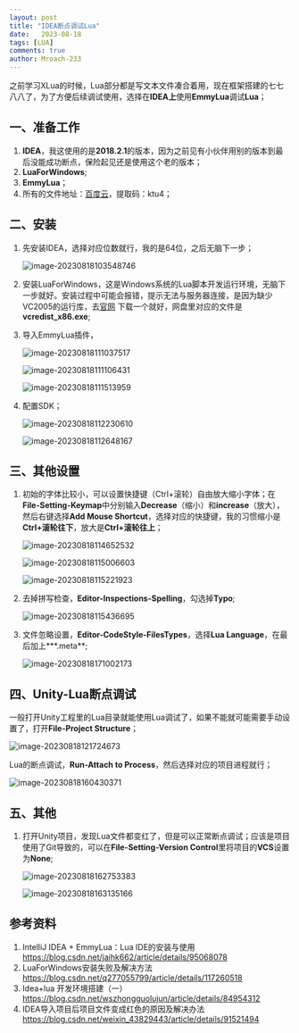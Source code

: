 ```yaml
---
layout: post
title: "IDEA断点调试Lua"
date:   2023-08-18
tags: [LUA]
comments: true
author: Mroach-233
---
```


之前学习XLua的时候，Lua部分都是写文本文件凑合着用，现在框架搭建的七七八八了，为了方便后续调试使用，选择在**IDEA上**使用**EmmyLua**调试**Lua**；

<!-- more -->

## 一、准备工作

1. **IDEA**，我这使用的是**2018.2.1**的版本，因为之前见有小伙伴用别的版本到最后没能成功断点，保险起见还是使用这个老的版本；
2. **LuaForWindows**;
3. **EmmyLua**；
4. 所有的文件地址：[百度云](https://pan.baidu.com/s/1q-MISF0srM6VOw__9URfhQ)，提取码：ktu4；

## 二、安装

1. 先安装IDEA，选择对应位数就行，我的是64位，之后无脑下一步；

   ![image-20230818103548746](https://raw.githubusercontent.com/Mroach-233/Mroach-233.github.io/master/images/image-20230818103548746.png)

2. 安装LuaForWindows，这是Windows系统的Lua脚本开发运行环境，无脑下一步就好。安装过程中可能会报错，提示无法与服务器连接，是因为缺少VC2005的运行库，去[官网](https://www.microsoft.com/zh-cn/download/confirmation.aspx?id=26347) 下载一个就好，网盘里对应的文件是**vcredist_x86.exe**;

3. 导入EmmyLua插件，

   ![image-20230818111037517](https://raw.githubusercontent.com/Mroach-233/Mroach-233.github.io/master/images/image-20230818111037517.png)

   ![image-20230818111106431](https://raw.githubusercontent.com/Mroach-233/Mroach-233.github.io/master/images/image-20230818111106431.png)

   ![image-20230818111513959](https://raw.githubusercontent.com/Mroach-233/Mroach-233.github.io/master/images/image-20230818111513959.png)

4. 配置SDK；

   ![image-20230818112230610](https://raw.githubusercontent.com/Mroach-233/Mroach-233.github.io/master/images/image-20230818112230610.png)

   ![image-20230818112648167](https://raw.githubusercontent.com/Mroach-233/Mroach-233.github.io/master/images/image-20230818112648167.png)

## 三、其他设置

1. 初始的字体比较小，可以设置快捷键（Ctrl+滚轮）自由放大缩小字体；在**File-Setting-Keymap**中分别输入**Decrease**（缩小）和**increase**（放大），然后右键选择**Add Mouse Shortcut**，选择对应的快捷键，我的习惯缩小是**Ctrl+滚轮往下**，放大是**Ctrl+滚轮往上**；

   ![image-20230818114652532](https://raw.githubusercontent.com/Mroach-233/Mroach-233.github.io/master/images/image-20230818114652532.png)

   ![image-20230818115006603](https://raw.githubusercontent.com/Mroach-233/Mroach-233.github.io/master/images/image-20230818115006603.png)

   ![image-20230818115221923](https://raw.githubusercontent.com/Mroach-233/Mroach-233.github.io/master/images/image-20230818115221923.png)

2. 去掉拼写检查，**Editor-Inspections-Spelling**，勾选掉**Typo**;

   ![image-20230818115436695](https://raw.githubusercontent.com/Mroach-233/Mroach-233.github.io/master/images/image-20230818115436695.png)

3. 文件忽略设置，**Editor-CodeStyle-FilesTypes**，选择**Lua Language**，在最后加上***.meta**;

   ![image-20230818171002173](https://raw.githubusercontent.com/Mroach-233/Mroach-233.github.io/master/images/image-20230818171002173.png)

## 四、Unity-Lua断点调试

一般打开Unity工程里的Lua目录就能使用Lua调试了，如果不能就可能需要手动设置了，打开**File-Project Structure**；

![image-20230818121724673](https://raw.githubusercontent.com/Mroach-233/Mroach-233.github.io/master/images/image-20230818121724673.png)

Lua的断点调试，**Run-Attach to Process**，然后选择对应的项目进程就行；

![image-20230818160430371](https://raw.githubusercontent.com/Mroach-233/Mroach-233.github.io/master/images/image-20230818160430371.png)

## 五、其他

1. 打开Unity项目，发现Lua文件都变红了，但是可以正常断点调试；应该是项目使用了Git导致的，可以在**File-Setting-Version Control**里将项目的**VCS**设置为**None**;

   ![image-20230818162753383](https://raw.githubusercontent.com/Mroach-233/Mroach-233.github.io/master/images/image-20230818162753383.png)

   ![image-20230818163135166](https://raw.githubusercontent.com/Mroach-233/Mroach-233.github.io/master/images/image-20230818163135166.png)

## 参考资料

1. IntelliJ IDEA + EmmyLua：Lua IDE的安装与使用 https://blog.csdn.net/jaihk662/article/details/95068078
2. LuaForWindows安装失败及解决方法 https://blog.csdn.net/q277055799/article/details/117260518
3. Idea+lua 开发环境搭建（一）https://blog.csdn.net/wszhongguolujun/article/details/84954312
4. IDEA导入项目后项目文件变成红色的原因及解决办法 https://blog.csdn.net/weixin_43829443/article/details/91521494
